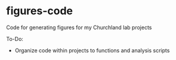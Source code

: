 # figures-code
Code for generating figures for my Churchland lab projects

To-Do:
- Organize code within projects to functions and analysis scripts
